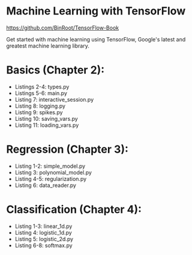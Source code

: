 # Machine Learning with TensorFlow

https://github.com/BinRoot/TensorFlow-Book

Get started with machine learning using TensorFlow, Google's latest and greatest machine learning library.


# Basics (Chapter 2):

* Listings 2-4: types.py
* Listings 5-6: main.py
* Listing 7: interactive_session.py
* Listing 8: logging.py
* Listing 9: spikes.py
* Listing 10: saving_vars.py
* Listing 11: loading_vars.py

# Regression (Chapter 3): 

* Listing 1-2: simple_model.py
* Listing 3: polynomial_model.py
* Listing 4-5: regularization.py
* Listing 6: data_reader.py

# Classification (Chapter 4):

* Listing 1-3: linear_1d.py
* Listing 4: logistic_1d.py
* Listing 5: logistic_2d.py
* Listing 6-8: softmax.py